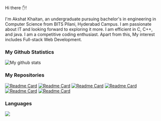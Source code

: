 <p>Hi there ✋!</p>
<p> I'm Akshat Khaitan, an undergraduate pursuing bachelor's in engineering in Computer Science from BITS Pilani, Hyderabad Campus. 
I am passionate about IT and looking forward to exploring it more. I am efficient in C, C++, and java. I am a competitive coding enthusiast. Apart from this, My interest includes Full-stack Web Development.</p>

### My Github Statistics
<img align="center" src="https://github-readme-streak-stats.herokuapp.com?user=akshatkhaitan&theme=vue-dark&hide_border=true&date_format=M%20j%5B%2C%20Y%5D" alt="My github stats" />

<br/>

### My Repositories
[![Readme Card](https://github-readme-stats.vercel.app/api/pin/?username=akshatkhaitan&repo=Covax&show_owner=true&theme=radical)](https://github.com/akshatkhaitan/Covax)
[![Readme Card](https://github-readme-stats.vercel.app/api/pin/?username=akshatkhaitan&repo=Amazon-clone&show_owner=true&theme=radical)](https://github.com/akshatkhaitan/Amazon-clone)
[![Readme Card](https://github-readme-stats.vercel.app/api/pin/?username=akshatkhaitan&repo=ParkAway&show_owner=true&theme=radical)](https://github.com/akshatkhaitan/ParkAway)
[![Readme Card](https://github-readme-stats.vercel.app/api/pin/?username=akshatkhaitan&repo=OOPS-Programs&show_owner=true&theme=radical)](https://github.com/akshatkhaitan/OOPS-Programs)
[![Readme Card](https://github-readme-stats.vercel.app/api/pin/?username=akshatkhaitan&repo=dataviz&show_owner=true&theme=radical)](https://github.com/akshatkhaitan/dataviz)
[![Readme Card](https://github-readme-stats.vercel.app/api/pin/?username=akshatkhaitan&repo=E-Cell-Website-2021-22&show_owner=true&theme=radical)](https://github.com/akshatkhaitan/E-Cell-Website-2021-22) 

### Languages
<img align="center" src="https://github-readme-stats.vercel.app/api/top-langs/?username=akshatkhaitan&layout=compact&theme=cobalt&hide_border=true" />
